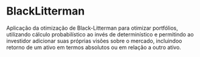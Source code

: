 # BlackLitterman
Aplicação da otimização de Black-Litterman para otimizar portfólios, utilizando cálculo probabilístico ao invés de determinístico e permitindo ao investidor adicionar suas próprias visões sobre o mercado, incluindoo retorno de um ativo em termos absolutos ou em relação a outro ativo.
